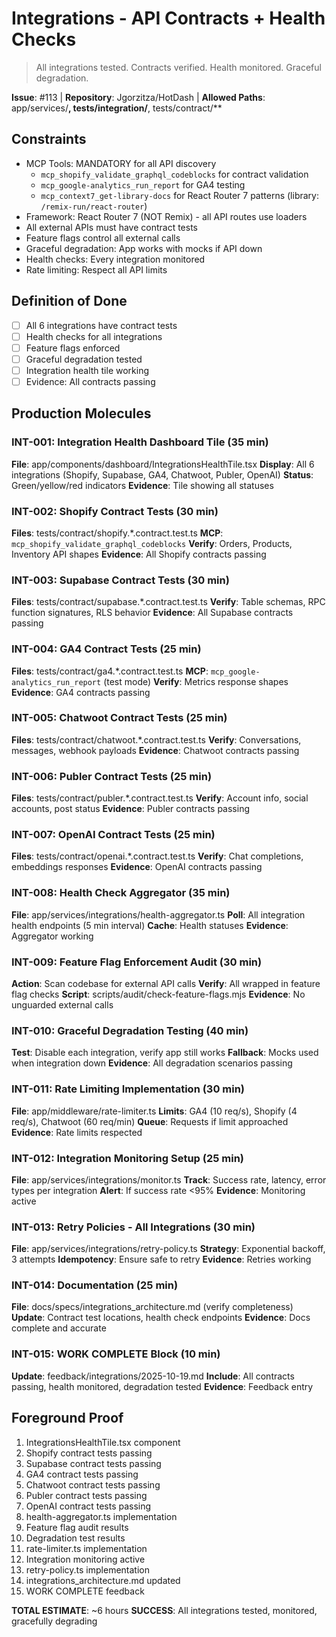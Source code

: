# Integrations - API Contracts + Health Checks

> All integrations tested. Contracts verified. Health monitored. Graceful degradation.

**Issue**: #113 | **Repository**: Jgorzitza/HotDash | **Allowed Paths**: app/services/**, tests/integration/**, tests/contract/\*\*

## Constraints

- MCP Tools: MANDATORY for all API discovery
  - `mcp_shopify_validate_graphql_codeblocks` for contract validation
  - `mcp_google-analytics_run_report` for GA4 testing
  - `mcp_context7_get-library-docs` for React Router 7 patterns (library: `/remix-run/react-router`)
- Framework: React Router 7 (NOT Remix) - all API routes use loaders
- All external APIs must have contract tests
- Feature flags control all external calls
- Graceful degradation: App works with mocks if API down
- Health checks: Every integration monitored
- Rate limiting: Respect all API limits

## Definition of Done

- [ ] All 6 integrations have contract tests
- [ ] Health checks for all integrations
- [ ] Feature flags enforced
- [ ] Graceful degradation tested
- [ ] Integration health tile working
- [ ] Evidence: All contracts passing

## Production Molecules

### INT-001: Integration Health Dashboard Tile (35 min)

**File**: app/components/dashboard/IntegrationsHealthTile.tsx
**Display**: All 6 integrations (Shopify, Supabase, GA4, Chatwoot, Publer, OpenAI)
**Status**: Green/yellow/red indicators
**Evidence**: Tile showing all statuses

### INT-002: Shopify Contract Tests (30 min)

**Files**: tests/contract/shopify.\*.contract.test.ts
**MCP**: `mcp_shopify_validate_graphql_codeblocks`
**Verify**: Orders, Products, Inventory API shapes
**Evidence**: All Shopify contracts passing

### INT-003: Supabase Contract Tests (30 min)

**Files**: tests/contract/supabase.\*.contract.test.ts
**Verify**: Table schemas, RPC function signatures, RLS behavior
**Evidence**: All Supabase contracts passing

### INT-004: GA4 Contract Tests (25 min)

**Files**: tests/contract/ga4.\*.contract.test.ts
**MCP**: `mcp_google-analytics_run_report` (test mode)
**Verify**: Metrics response shapes
**Evidence**: GA4 contracts passing

### INT-005: Chatwoot Contract Tests (25 min)

**Files**: tests/contract/chatwoot.\*.contract.test.ts
**Verify**: Conversations, messages, webhook payloads
**Evidence**: Chatwoot contracts passing

### INT-006: Publer Contract Tests (25 min)

**Files**: tests/contract/publer.\*.contract.test.ts
**Verify**: Account info, social accounts, post status
**Evidence**: Publer contracts passing

### INT-007: OpenAI Contract Tests (25 min)

**Files**: tests/contract/openai.\*.contract.test.ts
**Verify**: Chat completions, embeddings responses
**Evidence**: OpenAI contracts passing

### INT-008: Health Check Aggregator (35 min)

**File**: app/services/integrations/health-aggregator.ts
**Poll**: All integration health endpoints (5 min interval)
**Cache**: Health statuses
**Evidence**: Aggregator working

### INT-009: Feature Flag Enforcement Audit (30 min)

**Action**: Scan codebase for external API calls
**Verify**: All wrapped in feature flag checks
**Script**: scripts/audit/check-feature-flags.mjs
**Evidence**: No unguarded external calls

### INT-010: Graceful Degradation Testing (40 min)

**Test**: Disable each integration, verify app still works
**Fallback**: Mocks used when integration down
**Evidence**: All degradation scenarios passing

### INT-011: Rate Limiting Implementation (30 min)

**File**: app/middleware/rate-limiter.ts
**Limits**: GA4 (10 req/s), Shopify (4 req/s), Chatwoot (60 req/min)
**Queue**: Requests if limit approached
**Evidence**: Rate limits respected

### INT-012: Integration Monitoring Setup (25 min)

**File**: app/services/integrations/monitor.ts
**Track**: Success rate, latency, error types per integration
**Alert**: If success rate <95%
**Evidence**: Monitoring active

### INT-013: Retry Policies - All Integrations (30 min)

**File**: app/services/integrations/retry-policy.ts
**Strategy**: Exponential backoff, 3 attempts
**Idempotency**: Ensure safe to retry
**Evidence**: Retries working

### INT-014: Documentation (25 min)

**File**: docs/specs/integrations_architecture.md (verify completeness)
**Update**: Contract test locations, health check endpoints
**Evidence**: Docs complete and accurate

### INT-015: WORK COMPLETE Block (10 min)

**Update**: feedback/integrations/2025-10-19.md
**Include**: All contracts passing, health monitored, degradation tested
**Evidence**: Feedback entry

## Foreground Proof

1. IntegrationsHealthTile.tsx component
2. Shopify contract tests passing
3. Supabase contract tests passing
4. GA4 contract tests passing
5. Chatwoot contract tests passing
6. Publer contract tests passing
7. OpenAI contract tests passing
8. health-aggregator.ts implementation
9. Feature flag audit results
10. Degradation test results
11. rate-limiter.ts implementation
12. Integration monitoring active
13. retry-policy.ts implementation
14. integrations_architecture.md updated
15. WORK COMPLETE feedback

**TOTAL ESTIMATE**: ~6 hours
**SUCCESS**: All integrations tested, monitored, gracefully degrading

